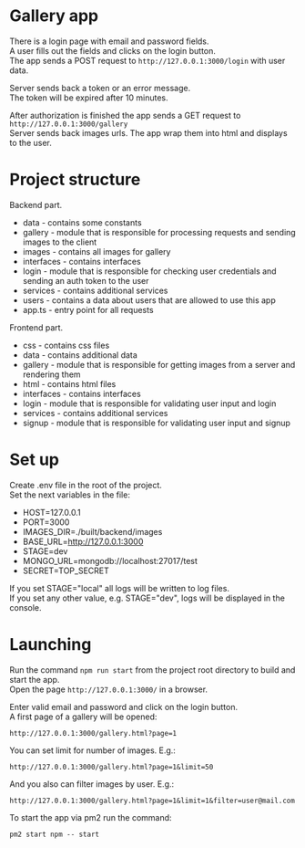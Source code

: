 # Gallery app

There is a login page with email and password fields.  
A user fills out the fields and clicks on the login button.  
The app sends a POST request to `http://127.0.0.1:3000/login`
with user data.

Server sends back a token or an error message.  
The token will be expired after 10 minutes.

After authorization is finished the app sends a GET request to `http://127.0.0.1:3000/gallery`  
Server sends back images urls. The app wrap them into html and displays to the user.

# Project structure

Backend part.

- data - contains some constants
- gallery - module that is responsible for processing requests and sending images to the client
- images - contains all images for gallery
- interfaces - contains interfaces
- login - module that is responsible for checking user credentials and sending an auth token to the user
- services - contains additional services
- users - contains a data about users that are allowed to use this app
- app.ts - entry point for all requests
  
Frontend part.

- css - contains css files
- data - contains additional data
- gallery - module that is responsible for getting images from a server and rendering them
- html - contains html files
- interfaces - contains interfaces
- login - module that is responsible for validating user input and login
- services - contains additional services
- signup - module that is responsible for validating user input and signup

# Set up

Create .env file in the root of the project.  
Set the next variables in the file:

- HOST=127.0.0.1
- PORT=3000
- IMAGES_DIR=./built/backend/images
- BASE_URL=http://127.0.0.1:3000
- STAGE=dev 
- MONGO_URL=mongodb://localhost:27017/test
- SECRET=TOP_SECRET

If you set STAGE="local" all logs will be written to log files.  
If you set any other value, e.g. STAGE="dev", logs will be displayed in the console.

# Launching

Run the command `npm run start` from the project root directory to build and start the app.  
Open the page `http://127.0.0.1:3000/` in a browser.

Enter valid email and password and click on the login button.  
A first page of a gallery will be opened:

`http://127.0.0.1:3000/gallery.html?page=1`

You can set limit for number of images. E.g.:  

`http://127.0.0.1:3000/gallery.html?page=1&limit=50`

And you also can filter images by user. E.g.:

`http://127.0.0.1:3000/gallery.html?page=1&limit=1&filter=user@mail.com`

To start the app via pm2 run the command:  

`pm2 start npm -- start`
